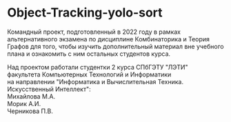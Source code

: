 # Object-Tracking-yolo-sort
Командный проект, подготовленный в 2022 году в рамках альтернативного экзамена по дисциплине Комбинаторика и Теория Графов для того, чтобы изучить дополнительный материал вне учебного плана и ознакомить с ним остальных студентов курса.

Над проектом работали студентки 2 курса СПбГЭТУ "ЛЭТИ"
</br>факультета Компьютерных Технологий и Информатики
</br>на направлении "Информатика и Вычислительная Техника. Искусственный Интеллект":
</br> Михайлова М.А.
</br> Морик А.И.
</br> Черникова П.В.
